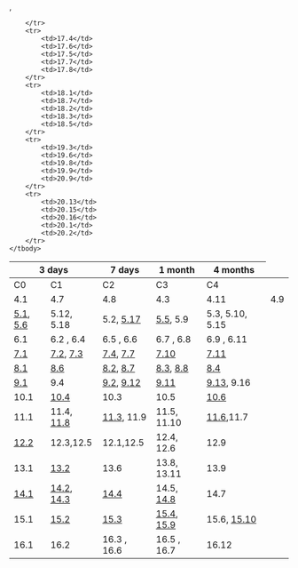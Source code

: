 <table>
    <thead>
        <tr>
            <th colspan="2">3 days</th>
            <th>7 days</th>
            <th>1 month</th>
            <th>4 months</th>
        </tr>
    </thead>
    <tbody>
        <tr>
            <td>C0</td>
            <td>C1</td>
            <td>C2</td>
            <td>C3</td>
            <td>C4</td>
        </tr>
        <tr>
            <td>4.1</td>
            <td>4.7</td>
            <td>4.8</td>
            <td>4.3</td> , <td>4.11</td>
            <td>4.9</td>
        </tr>
        <tr>
            <td><a href="https://leetcode.com/problems/sort-colors/">5.1</a>, <a href="https://leetcode.com/problems/best-time-to-buy-and-sell-stock/">5.6</a></td>
            <td>5.12, 5.18</td>
            <td>5.2, <a href="https://leetcode.com/problems/valid-sudoku/">5.17</a></td>
            <td><a href="https://leetcode.com/problems/remove-duplicates-from-sorted-array/">5.5</a>, 5.9</td>
            <td>5.3, 5.10, 5.15</td>
        </tr>
        <tr>
            <td>6.1 </td>
            <td>6.2 , 6.4 </td>
            <td>6.5 , 6.6 </td>
            <td>6.7 , 6.8 </td>
            <td>6.9 , 6.11 </td>
        </tr>
        <tr>
            <td><a href="https://leetcode.com/problems/merge-two-sorted-lists">7.1</a></td>
            <td><a href="https://leetcode.com/problems/reverse-linked-list">7.2</a>, <a href="https://leetcode.com/problems/linked-list-cycle-ii/">7.3</a></td>
            <td><a href="https://leetcode.com/problems/intersection-of-two-linked-lists/">7.4</a>, <a href="https://leetcode.com/problems/remove-nth-node-from-end-of-list/">7.7</a></td>
            <td><a href="https://leetcode.com/problems/odd-even-linked-list/">7.10</a></td>
            <td> <a href="https://leetcode.com/problems/palindrome-linked-list/">7.11</a></td>
        </tr>
        <tr>
            <td><a href="https://leetcode.com/problems/min-stack/">8.1</a></td>
            <td><a href="https://leetcode.com/problems/binary-tree-level-order-traversal/">8.6</a></td>
            <td><a href="https://leetcode.com/problems/evaluate-reverse-polish-notation/">8.2</a>, <a href="https://leetcode.com/problems/design-circular-queue/">8.7</a></td>
            <td><a href="https://leetcode.com/problems/valid-parentheses/">8.3</a>, <a href="https://leetcode.com/problems/implement-queue-using-stacks/">8.8</a></td>
            <td><a href="https://leetcode.com/problems/simplify-path/">8.4</a></td>
        </tr>
        <tr>
            <td><a href="https://leetcode.com/problems/balanced-binary-tree/">9.1</a></td>
            <td>9.4</td>
            <td><a href="https://leetcode.com/problems/symmetric-tree/">9.2</a>, <a href="https://leetcode.com/problems/construct-binary-tree-from-preorder-and-inorder-traversal/">9.12</a></td>
            <td><a href="https://leetcode.com/problems/binary-tree-inorder-traversal/">9.11</a></td>
            <td><a href="https://leetcode.com/problems/recover-a-tree-from-preorder-traversal/">9.13</a>, 9.16</td>
        </tr>
        <tr>
            <td>10.1</td>
            <td><a href="https://leetcode.com/problems/k-closest-points-to-origin/">10.4</a></td>
            <td>10.3</td>
            <td>10.5</td>
            <td><a href="https://leetcode.com/problems/find-median-from-data-stream/">10.6</a></td>
        </tr>
        <tr>
            <td>11.1</td>
            <td>11.4, <a href="https://leetcode.com/problems/kth-largest-element-in-an-array">11.8</a></td>
            <td><a href="https://leetcode.com/problems/search-in-rotated-sorted-array">11.3</a>, 11.9</td>
            <td>11.5, 11.10 </td>
            <td><a href="https://leetcode.com/problems/search-a-2d-matrix-ii/">11.6</a>,11.7</td>
        </tr>
        <tr>
            <td><a href="https://leetcode.com/problems/ransom-note/">12.2</a></td>
            <td>12.3,12.5</td>
            <td>12.1,12.5</td>
            <td>12.4, 12.6</td>
            <td>12.9</td>
        </tr>
        <tr>
            <td>13.1</td>
            <td><a href="https://leetcode.com/problems/merge-sorted-array">13.2</a></td>
            <td>13.6</td>
            <td>13.8, 13.11</td>
            <td>13.9</td>
        </tr>
        <tr>
            <td><a href="https://leetcode.com/problems/validate-binary-search-tree">14.1</a></td>
            <td><a href="https://leetcode.com/problems/inorder-successor-in-bst">14.2</a>, <a href="">14.3</a></td>
            <td><a href="https://leetcode.com/problems/lowest-common-ancestor-of-a-binary-search-tree/">14.4</a></td>
            <td>14.5</a>, <a href="https://leetcode.com/problems/convert-sorted-array-to-binary-search-tree">14.8</a></td>
            <td>14.7</td>
        </tr>
        <tr>
            <td>15.1</td>
            <td><a href="https://leetcode.com/problems/n-queens/">15.2</a></td>
            <td><a href="https://leetcode.com/problems/permutations/">15.3</a></td>
            <td><a href="https://leetcode.com/problems/subsets/">15.4</a>, <a href="https://leetcode.com/problems/sudoku-solver">15.9</a></td>
            <td>15.6</a>, <a href="https://leetcode.com/problems/gray-code/">15.10</a></td>
        </tr>
        <tr>
            <td>16.1</td>
            <td>16.2</td>
            <td>16.3</a> , 16.6</td>
            <td>16.5</a> , 16.7</td>
            <td>16.12</td>

        </tr>
        <tr>
            <td>17.4</td>
            <td>17.6</td>
            <td>17.5</td>
            <td>17.7</td>
            <td>17.8</td>
        </tr>
        <tr>
            <td>18.1</td>
            <td>18.7</td>
            <td>18.2</td>
            <td>18.3</td>
            <td>18.5</td>
        </tr>
        <tr>
            <td>19.3</td>
            <td>19.6</td>
            <td>19.8</td>
            <td>19.9</td>
            <td>20.9</td>
        </tr>
        <tr>
            <td>20.13</td>
            <td>20.15</td>
            <td>20.16</td>
            <td>20.1</td>
            <td>20.2</td>
        </tr>
    </tbody>
</table>
